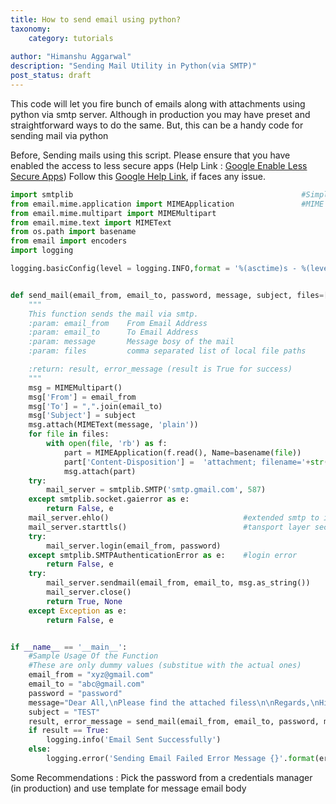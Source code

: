 ```yaml
---
title: How to send email using python?
taxonomy:
    category: tutorials
    
author: "Himanshu Aggarwal"
description: "Sending Mail Utility in Python(via SMTP)"
post_status: draft
---
```


This code will let you fire bunch of emails along with attachments using python via smtp server.
Although in production you may have preset and straightforward ways to do the same.
But, this can be a handy code for sending mail via python

Before, Sending mails using this script.
Please ensure that you have enabled the access to less secure apps (Help Link : [Google Enable Less Secure Apps](https://myaccount.google.com/lesssecureapps))
Follow this [Google Help Link](https://support.google.com/mail/answer/7126229?visit_id=1538904444444-1419963073072761751&rd=2#cantsignin), if faces any issue.

```python
import smtplib                                                   #Simple mail Transfer Protocol
from email.mime.application import MIMEApplication               #MIME : Multipurpose Internet Mail Extensions
from email.mime.multipart import MIMEMultipart
from email.mime.text import MIMEText
from os.path import basename
from email import encoders
import logging

logging.basicConfig(level = logging.INFO,format = '%(asctime)s - %(levelname)s: %(message)s',datefmt = '%m/%d/%Y %I:%M:%S %p' ) #Setting up logging


def send_mail(email_from, email_to, password, message, subject, files=[]):
    """
    This function sends the mail via smtp.
    :param: email_from    From Email Address
    :param: email_to      To Email Address
    :param: message       Message bosy of the mail
    :param: files         comma separated list of local file paths

    :return: result, error_message (result is True for success)
    """
    msg = MIMEMultipart()
    msg['From'] = email_from
    msg['To'] = ",".join(email_to)
    msg['Subject'] = subject
    msg.attach(MIMEText(message, 'plain'))
    for file in files:
        with open(file, 'rb') as f:
            part = MIMEApplication(f.read(), Name=basename(file))
            part['Content-Disposition'] =  'attachment; filename='+str(basename(file))
            msg.attach(part)
    try:
        mail_server = smtplib.SMTP('smtp.gmail.com', 587)
    except smtplib.socket.gaierror as e:
        return False, e
    mail_server.ehlo()                              #extended smtp to identify
    mail_server.starttls()                          #tansport layer security
    try:
        mail_server.login(email_from, password)
    except smtplib.SMTPAuthenticationError as e:    #login error
        return False, e
    try:
        mail_server.sendmail(email_from, email_to, msg.as_string())
        mail_server.close()
        return True, None
    except Exception as e:
        return False, e


if __name__ == '__main__': 
    #Sample Usage Of the Function
    #These are only dummy values (substitue with the actual ones)
    email_from = "xyz@gmail.com"
    email_to = "abc@gmail.com"
    password = "password"
    message="Dear All,\nPlease find the attached filess\n\nRegards,\nHimanshu Aggarwal"
    subject = "TEST"
    result, error_message = send_mail(email_from, email_to, password, message, subject, )
    if result == True:
        logging.info('Email Sent Successfully')
    else:
        logging.error('Sending Email Failed Error Message {}'.format(error_message))
```


Some Recommendations : Pick the password from a credentials manager (in production) and use template for message email body
